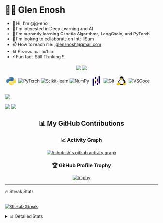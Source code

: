 # 👨‍💻 Glen Enosh

- 👋 Hi, I'm @jg-eno  
- 👀 I'm interested in Deep Learning and AI  
- 🌱 I'm currently learning Genetic Algorithms, LangChain, and PyTorch  
- 💞️ I'm looking to collaborate on IntelliSum  
- 📫 How to reach me: jglenenosh@gmail.com  
- 😄 Pronouns: He/Him  
- ⚡ Fun fact: Still Thinking !!!

<div align="center">
  <a>
    <img height="180em" src="https://github-readme-stats.vercel.app/api?username=jg-eno&show_icons=true&theme=merko&include_all_commits=true&count_private=true&"/>
  </a>
  <t></t>
  <a>
    <img height="180em" src="https://github-readme-stats.vercel.app/api/top-langs/?username=jg-eno&layout=compact&langs_count=6&theme=merko"/>
  </a>
</div>

<div style="display: inline_block"><br>
  <img align="center" alt="Python" height="30" width="40" src="https://raw.githubusercontent.com/devicons/devicon/master/icons/python/python-original.svg">
  <img align="center" alt="PyTorch" height="30" width="40" src="https://www.vectorlogo.zone/logos/pytorch/pytorch-icon.svg">
  <img align="center" alt="Scikit-learn" height="30" width="40" src="https://upload.wikimedia.org/wikipedia/commons/0/05/Scikit_learn_logo_small.svg">
  <img align="center" alt="NumPy" height="30" width="40" src="https://cdn.jsdelivr.net/gh/devicons/devicon/icons/numpy/numpy-original.svg">
  <img align="center" alt="Pandas" height="30" width="40" src="https://raw.githubusercontent.com/devicons/devicon/2ae2a900d2f041da66e950e4d48052658d850630/icons/pandas/pandas-original.svg">
  <img align="center" alt="Git" height="30" width="40" src="https://www.vectorlogo.zone/logos/git-scm/git-scm-icon.svg">
  <img align="center" alt="Linux" height="30" width="40" src="https://raw.githubusercontent.com/devicons/devicon/master/icons/linux/linux-original.svg">
  <img align="center" alt="VSCode" height="30" width="40" src="https://cdn.jsdelivr.net/gh/devicons/devicon/icons/vscode/vscode-original.svg">
</div>

##
![](https://komarev.com/ghpvcounter.svg?username=jg-eno&color=green)

<div> 
  <a>
    <img src="https://img.shields.io/badge/-Gmail-%23333?style=for-the-badge&logo=gmail&logoColor=white" target="_blank">
  </a>
  <a>
    <img src="https://img.shields.io/badge/-LinkedIn-%230077B5?style=for-the-badge&logo=linkedin&logoColor=white" target="_blank">
  </a> 
</div>
<div align="center">
  
  ## 📊 My GitHub Contributions

  
  ### 📈 Activity Graph
  [![Ashutosh's github activity graph](https://github-readme-activity-graph.vercel.app/graph?username=jg-eno&theme=merko)](https://github.com/ashutosh00710/github-readme-activity-graph)

  ### 🏆 GitHub Profile Trophy
  [![trophy](https://github-profile-trophy.vercel.app/?username=jg-eno&theme=matrix&row=1&column=6)](https://github.com/ryo-ma/github-profile-trophy)

</div>

---

  <summary>🔥 Streak Stats</summary>
  <br>
  
  [![GitHub Streak](https://github-readme-streak-stats.herokuapp.com/?user=jg-eno&theme=merko)](https://git.io/streak-stats)
  

<details>
  <summary>📊 Detailed Stats</summary>
  <br>
  
  ![Metrics](https://metrics.lecoq.io/jg-eno?template=classic&isocalendar=1&languages=1&achievements=1&stars=1&topics=1&base=header%2C%20activity%2C%20community%2C%20repositories%2C%20metadata&base.indepth=false&base.hireable=false&base.skip=false&isocalendar=false&isocalendar.duration=full-year&languages=false&languages.limit=8&languages.threshold=0%25&languages.other=false&languages.colors=github&languages.sections=most-used&languages.indepth=false&languages.analysis.timeout=15&languages.analysis.timeout.repositories=7.5&languages.categories=markup%2C%20programming&languages.recent.categories=markup%2C%20programming&languages.recent.load=300&languages.recent.days=14&stars=false&stars.limit=4&topics=false&topics.mode=starred&topics.sort=stars&topics.limit=15&achievements=false&achievements.threshold=C&achievements.secrets=true&achievements.display=detailed&achievements.limit=0&config.timezone=America%2FSao_Paulo)
  
</details>
<!---
jg-eno/jg-eno is a ✨ special ✨ repository because its `README.md` (this file) appears on your GitHub profile.
You can click the Preview link to take a look at your changes.
--->

